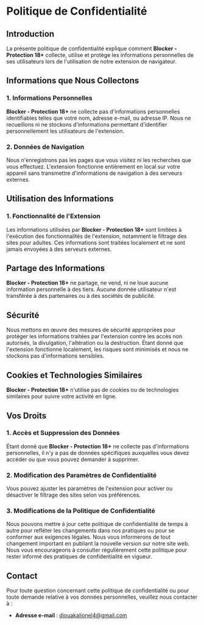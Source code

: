 # Politique de Confidentialité

## Introduction
La présente politique de confidentialité explique comment **Blocker - Protection 18+** collecte, utilise et protège les informations personnelles de ses utilisateurs lors de l'utilisation de notre extension de navigateur.

## Informations que Nous Collectons

### 1. Informations Personnelles
**Blocker - Protection 18+** ne collecte pas d'informations personnelles identifiables telles que votre nom, adresse e-mail, ou adresse IP. Nous ne recueillons ni ne stockons d'informations permettant d'identifier personnellement les utilisateurs de l'extension.

### 2. Données de Navigation
Nous n'enregistrons pas les pages que vous visitez ni les recherches que vous effectuez. L'extension fonctionne entièrement en local sur votre appareil sans transmettre d'informations de navigation à des serveurs externes.

## Utilisation des Informations

### 1. Fonctionnalité de l'Extension
Les informations utilisées par **Blocker - Protection 18+** sont limitées à l'exécution des fonctionnalités de l'extension, notamment le filtrage des sites pour adultes. Ces informations sont traitées localement et ne sont jamais envoyées à des serveurs externes.

## Partage des Informations
**Blocker - Protection 18+** ne partage, ne vend, ni ne loue aucune information personnelle à des tiers. Aucune donnée utilisateur n'est transférée à des partenaires ou à des sociétés de publicité.

## Sécurité
Nous mettons en œuvre des mesures de sécurité appropriées pour protéger les informations traitées par l'extension contre les accès non autorisés, la divulgation, l'altération ou la destruction. Étant donné que l'extension fonctionne localement, les risques sont minimisés et nous ne stockons pas d'informations sensibles.

## Cookies et Technologies Similaires
**Blocker - Protection 18+** n'utilise pas de cookies ou de technologies similaires pour suivre votre activité en ligne.

## Vos Droits

### 1. Accès et Suppression des Données
Étant donné que **Blocker - Protection 18+** ne collecte pas d'informations personnelles, il n'y a pas de données spécifiques auxquelles vous devez accéder ou que vous pouvez demander à supprimer.

### 2. Modification des Paramètres de Confidentialité
Vous pouvez ajuster les paramètres de l'extension pour activer ou désactiver le filtrage des sites selon vos préférences.

### 3. Modifications de la Politique de Confidentialité
Nous pouvons mettre à jour cette politique de confidentialité de temps à autre pour refléter les changements dans nos pratiques ou pour se conformer aux exigences légales. Nous vous informerons de tout changement important en publiant la nouvelle version sur notre site web. Nous vous encourageons à consulter régulièrement cette politique pour rester informé des pratiques de confidentialité en vigueur.

## Contact
Pour toute question concernant cette politique de confidentialité ou pour toute demande relative à vos données personnelles, veuillez nous contacter à :
- **Adresse e-mail** : [djouakalionel4@gmail.com](mailto:djouakalionel4@gmail.com)
